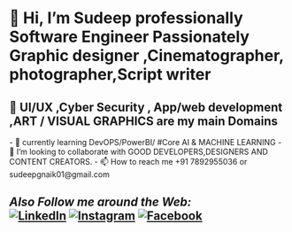 <h1> 👋 Hi, I’m Sudeep professionally Software Engineer Passionately Graphic designer ,Cinematographer, photographer,Script writer </h1>
<h2> 👀  UI/UX ,Cyber Security , App/web development ,ART / VISUAL GRAPHICS are my main Domains</h2>
- 🌱 currently learning DevOPS/PowerBI/ #Core AI & MACHINE LEARNING 
- 💞️ I’m looking to collaborate with GOOD DEVELOPERS,DESIGNERS AND CONTENT CREATORS.
- 📫 How to reach me +91 7892955036 or sudeepgnaik01@gmail.com

<h2><i>Also Follow me around the Web:</i><br>
<a href="https://www.linkedin.com/in/sudeep-naik-328495145/" target="_blank"><img src="https://img.shields.io/badge/LinkedIn-%230077B5.svg?&style=flat-square&logo=linkedin&logoColor=white" alt="LinkedIn"></a>
<a href="https://www.instagram.com/sudeep_naik_15/" target="_blank"><img src="https://img.shields.io/badge/Instagram-%23E4405F.svg?&style=flat-square&logo=instagram&logoColor=white" alt="Instagram"></a>
<a href="https://www.facebook.com/naiksudeep15" target="_blank"><img src="https://img.shields.io/badge/Facebook-%231877F2.svg?&style=flat-square&logo=facebook&logoColor=white" alt="Facebook"></a>
</div>

<!---
SudeepNAIK15/SudeepNAIK15 is a ✨ special ✨ repository because its `README.md` (this file) appears on your GitHub profile.
You can click the Preview link to take a look at your changes.
--->
